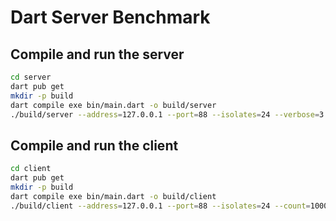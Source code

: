 # Dart Server Benchmark

## Compile and run the server

```bash
cd server
dart pub get
mkdir -p build
dart compile exe bin/main.dart -o build/server
./build/server --address=127.0.0.1 --port=88 --isolates=24 --verbose=3 --environment=local
```

## Compile and run the client

```bash
cd client
dart pub get
mkdir -p build
dart compile exe bin/main.dart -o build/client
./build/client --address=127.0.0.1 --port=88 --isolates=24 --count=10000
```
